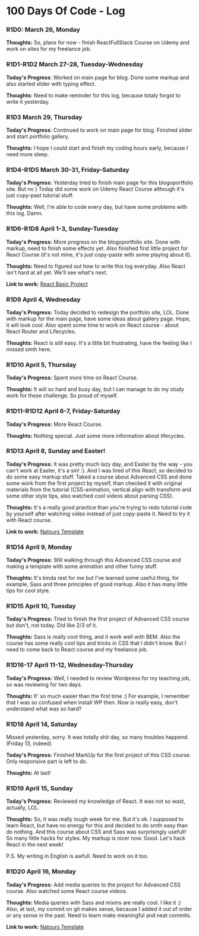 # 100 Days Of Code - Log

### R1D0: March 26, Monday
**Thoughts:** So, plans for now - finish ReactFullStack Course on Udemy and work on sites for my freelance job.

### R1D1-R1D2 March 27-28, Tuesday-Wednesday

**Today's Progress**: Worked on main page for blog. Done some markup and also started slider with typing effect. 

**Thoughts:** Need to make reminder for this log, because totaly forgot to write it yesterday. 

### R1D3 March 29, Thursday

**Today's Progress**: Continued to work on main page for blog. Finished slider and start portfolio gallery.

**Thoughts:** I hope I could start and finish my coding hours early, because I need more sleep.

### R1D4-R1D5 March 30-31, Friday-Saturday

**Today's Progress:** Yesterday tried to finish main page for this blogoportfolio site. But no ) Today did some work on Udemy React Course although it's just copy-past tutorial stuff.

**Thoughts:** Well, I'm able to code every day, but have some problems with this log. Damn.

### R1D6-R1D8 April 1-3, Sunday-Tuesday

**Today's Progress:** More progress on the blogoportfolio site. Done with markup, need to finish some effects yet. Also finished first little project for React Course (it's not mine, it's just copy-paste with some playing about it).

**Thoughts:** Need to figured out how to write this log everyday. Also React isn't hard at all yet. We'll see what's next.

**Link to work:** [React Basic Project](https://github.com/AnastasiaGuskova/AnastasiaGuskova.github.io/tree/master/Tuts/React/react_basics0)

### R1D9 April 4, Wednesday

**Today's Progress:** Today decided to redesign the portfolio site, LOL. Done with markup for the main page, have some ideas about gallery page. Hope, it will look cool. Also spent some time to work on React course - about React Router and Lifecycles. 

**Thoughts:** React is still easy. It's a little bit frustrating, have the feeling like I missed smth here.

### R1D10 April 5, Thursday

**Today's Progress:** Spent more time on React Course.

**Thoughts:** It will so hard and busy day, but I can manage to do my study work for these challenge. So proud of myself. 

### R1D11-R1D12 April 6-7, Friday-Saturday

**Today's Progress:** More React Course.

**Thoughts:** Nothing special. Just some more information about lifecycles.

### R1D13 April 8, Sunday and Easter!

**Today's Progress:** It was pretty much lazy day, and Easter by the way - you can't work at Easter, it's a sin! :). And I was tired of this React, so decided to do some easy markup stuff. Taked a course about Advanced CSS and done some work from the first project by myself, than checked it with original materials from the tutorial (CSS-animation, vertical align with transform and some other style tips, also watched cool videos about parsing CSS).

**Thoughts:** It's a really good practice than you're trying to redo tutorial code by yourself after watching video instead of just copy-paste it. Need to try it with React course. 

**Link to work:** [Natours Template](https://github.com/AnastasiaGuskova/AnastasiaGuskova.github.io/tree/master/Tuts/MarkUp/CSSandSassUdemy/MyWorks/Natours)

### R1D14 April 9, Monday

**Today's Progress:** Still walking through this Advanced CSS course and making a template with some animation and other funny stuff.

**Thoughts:** It's kinda rest for me but I've learned some useful thing, for example, Sass and three principles of good markup. Also it has many little tips for cool style.

### R1D15 April 10, Tuesday

**Today's Progress:** Tried to finish the first project of Advanced CSS course but don't, not today. Did like 2/3 of it.

**Thoughts:** Sass is really cool thing, and it work well with BEM. Also the course has some really cool tips and tricks in CSS that I didn't know. But I need to come back to React course and my freelance job.

### R1D16-17 April 11-12, Wednesday-Thursday

**Today's Progress:** Well, I needed to review Wordpress for my teaching job, so was reviewing for two days. 

**Thoughts:** It' so much easier than the first time :) For example, I remember that I was so confused when install WP then. Now is really easy, don't understand what was so hard?

### R1D18 April 14, Saturday

Missed yesterday, sorry. It was totally shit day, so many troubles happend. (Friday 13, indeed)

**Today's Progress:** Finished MarkUp for the first project of this CSS course. Only responsive part is left to do.

**Thoughts:** At last!

### R1D19 April 15, Sunday

**Today's Progress:** Reviewed my knowledge of React. It was not so wast, actually, LOL.

**Thoughts:** So, it was really tough week for me. But it's ok. I supposed to learn React, but have no energy for this and decided to do smth easy than do nothing. And this course about CSS and Sass was surprisingly usefull! So many little hacks for styles. My markup is nicer now. Good. Let's hack React in the next week!

P.S. My writing in English is awfull. Need to work on it too.

### R1D20 April 16, Monday

**Today's Progress:** Add media queries to the project for Advanced CSS course. Also watched some React course videos. 

**Thoughts:** Media queries with Sass and mixins are really cool. I like it :) Also, at last, my commit on git makes sense, because I added it out of order or any sense in the past. Need to learn make meaningful and neat commits.

**Link to work:** [Natours Template](https://github.com/AnastasiaGuskova/AnastasiaGuskova.github.io/commit/28ea74497c1226c727ab992687aaa335698aa755) 

<!-- **Today's Progress:**

**Thoughts:**

**Link to work:** []()  -->



